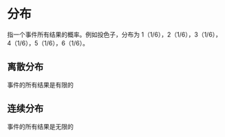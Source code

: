 # 分布
指一个事件所有结果的概率。例如投色子，分布为 1（1/6），2（1/6），3（1/6），4（1/6），5（1/6），6（1/6）。
## 离散分布
事件的所有结果是有限的
## 连续分布
事件的所有结果是无限的
